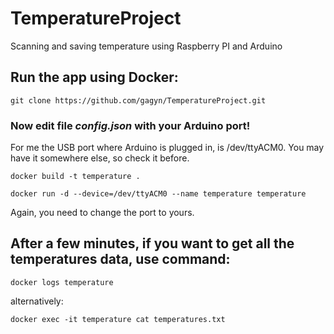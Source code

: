 # TemperatureProject
Scanning and saving temperature using Raspberry PI and Arduino

## Run the app using Docker:

`git clone https://github.com/gagyn/TemperatureProject.git`

### Now edit file ***config.json*** with your Arduino port!

For me the USB port where Arduino is plugged in, is /dev/ttyACM0. You may have it somewhere else, so check it before.

`docker build -t temperature .`

`docker run -d --device=/dev/ttyACM0 --name temperature temperature`

Again, you need to change the port to yours.

## After a few minutes, if you want to get all the temperatures data, use command:

`docker logs temperature`

alternatively:

`docker exec -it temperature cat temperatures.txt`
